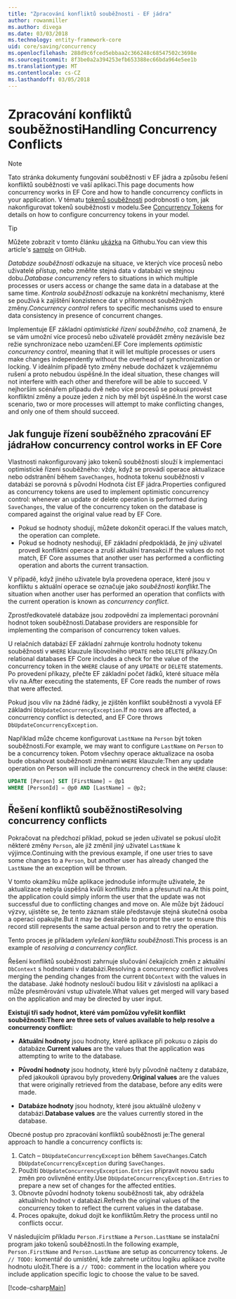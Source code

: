```yaml
---
title: "Zpracování konfliktů souběžnosti - EF jádra"
author: rowanmiller
ms.author: divega
ms.date: 03/03/2018
ms.technology: entity-framework-core
uid: core/saving/concurrency
ms.openlocfilehash: 288d9c6fced5ebbaa2c366248c68547502c3698e
ms.sourcegitcommit: 8f3be0a2a394253efb653388ec66bda964e5ee1b
ms.translationtype: MT
ms.contentlocale: cs-CZ
ms.lasthandoff: 03/05/2018
---
```

# <a name="handling-concurrency-conflicts"></a><span data-ttu-id="0f748-102">Zpracování konfliktů souběžnosti</span><span class="sxs-lookup"><span data-stu-id="0f748-102">Handling Concurrency Conflicts</span></span>

> [!NOTE]
> <span data-ttu-id="0f748-103">Tato stránka dokumenty fungování souběžnosti v EF jádra a způsobu řešení konfliktů souběžnosti ve vaší aplikaci.</span><span class="sxs-lookup"><span data-stu-id="0f748-103">This page documents how concurrency works in EF Core and how to handle concurrency conflicts in your application.</span></span> <span data-ttu-id="0f748-104">V tématu [tokenů souběžnosti](xref:core/modeling/concurrency) podrobnosti o tom, jak nakonfigurovat tokenů souběžnosti v modelu.</span><span class="sxs-lookup"><span data-stu-id="0f748-104">See [Concurrency Tokens](xref:core/modeling/concurrency) for details on how to configure concurrency tokens in your model.</span></span>

> [!TIP]
> <span data-ttu-id="0f748-105">Můžete zobrazit v tomto článku [ukázka](https://github.com/aspnet/EntityFramework.Docs/tree/master/samples/core/Saving/Saving/Concurrency/) na Githubu.</span><span class="sxs-lookup"><span data-stu-id="0f748-105">You can view this article's [sample](https://github.com/aspnet/EntityFramework.Docs/tree/master/samples/core/Saving/Saving/Concurrency/) on GitHub.</span></span>

<span data-ttu-id="0f748-106">_Databáze souběžnosti_ odkazuje na situace, ve kterých více procesů nebo uživatelé přístup, nebo změňte stejná data v databázi ve stejnou dobu.</span><span class="sxs-lookup"><span data-stu-id="0f748-106">_Database concurrency_ refers to situations in which multiple processes or users access or change the same data in a database at the same time.</span></span> <span data-ttu-id="0f748-107">_Kontrola souběžnosti_ odkazuje na konkrétní mechanismy, které se používá k zajištění konzistence dat v přítomnost souběžných změny.</span><span class="sxs-lookup"><span data-stu-id="0f748-107">_Concurrency control_ refers to specific mechanisms used to ensure data consistency in presence of concurrent changes.</span></span>

<span data-ttu-id="0f748-108">Implementuje EF základní _optimistické řízení souběžného_, což znamená, že se vám umožní více procesů nebo uživatelé provádět změny nezávisle bez režie synchronizace nebo uzamčení.</span><span class="sxs-lookup"><span data-stu-id="0f748-108">EF Core implements _optimistic concurrency control_, meaning that it will let multiple processes or users make changes independently without the overhead of synchronization or locking.</span></span> <span data-ttu-id="0f748-109">V ideálním případě tyto změny nebude docházet k vzájemnému rušení a proto nebudou úspěšné.</span><span class="sxs-lookup"><span data-stu-id="0f748-109">In the ideal situation, these changes will not interfere with each other and therefore will be able to succeed.</span></span> <span data-ttu-id="0f748-110">V nejhorším scénářem případu dvě nebo více procesů se pokusí provést konfliktní změny a pouze jeden z nich by měl být úspěšné.</span><span class="sxs-lookup"><span data-stu-id="0f748-110">In the worst case scenario, two or more processes will attempt to make conflicting changes, and only one of them should succeed.</span></span>

## <a name="how-concurrency-control-works-in-ef-core"></a><span data-ttu-id="0f748-111">Jak funguje řízení souběžného zpracování EF jádra</span><span class="sxs-lookup"><span data-stu-id="0f748-111">How concurrency control works in EF Core</span></span>

<span data-ttu-id="0f748-112">Vlastnosti nakonfigurovaný jako tokenů souběžnosti slouží k implementaci optimistické řízení souběžného: vždy, když se provádí operace aktualizace nebo odstranění během `SaveChanges`, hodnota tokenu souběžnosti v databázi se porovná s původní Hodnota číst EF jádra.</span><span class="sxs-lookup"><span data-stu-id="0f748-112">Properties configured as concurrency tokens are used to implement optimistic concurrency control: whenever an update or delete operation is performed during `SaveChanges`, the value of the concurrency token on the database is compared against the original value read by EF Core.</span></span>

- <span data-ttu-id="0f748-113">Pokud se hodnoty shodují, můžete dokončit operaci.</span><span class="sxs-lookup"><span data-stu-id="0f748-113">If the values match, the operation can complete.</span></span>
- <span data-ttu-id="0f748-114">Pokud se hodnoty neshodují, EF základní předpokládá, že jiný uživatel provedl konfliktní operace a zruší aktuální transakci.</span><span class="sxs-lookup"><span data-stu-id="0f748-114">If the values do not match, EF Core assumes that another user has performed a conflicting operation and aborts the current transaction.</span></span>

<span data-ttu-id="0f748-115">V případě, když jiného uživatele byla provedena operace, které jsou v konfliktu s aktuální operace se označuje jako _souběžnosti konflikt_.</span><span class="sxs-lookup"><span data-stu-id="0f748-115">The situation when another user has performed an operation that conflicts with the current operation is known as _concurrency conflict_.</span></span>

<span data-ttu-id="0f748-116">Zprostředkovatelé databáze jsou zodpovědní za implementaci porovnání hodnot token souběžnosti.</span><span class="sxs-lookup"><span data-stu-id="0f748-116">Database providers are responsible for implementing the comparison of concurrency token values.</span></span>

<span data-ttu-id="0f748-117">U relačních databází EF základní zahrnuje kontrolu hodnoty tokenu souběžnosti v `WHERE` klauzule libovolného `UPDATE` nebo `DELETE` příkazy.</span><span class="sxs-lookup"><span data-stu-id="0f748-117">On relational databases EF Core includes a check for the value of the concurrency token in the `WHERE` clause of any `UPDATE` or `DELETE` statements.</span></span> <span data-ttu-id="0f748-118">Po provedení příkazy, přečte EF základní počet řádků, které situace měla vliv na.</span><span class="sxs-lookup"><span data-stu-id="0f748-118">After executing the statements, EF Core reads the number of rows that were affected.</span></span>

<span data-ttu-id="0f748-119">Pokud jsou vliv na žádné řádky, je zjištěn konflikt souběžnosti a vyvolá EF základní `DbUpdateConcurrencyException`.</span><span class="sxs-lookup"><span data-stu-id="0f748-119">If no rows are affected, a concurrency conflict is detected, and EF Core throws `DbUpdateConcurrencyException`.</span></span>

<span data-ttu-id="0f748-120">Například může chceme konfigurovat `LastName` na `Person` být token souběžnosti.</span><span class="sxs-lookup"><span data-stu-id="0f748-120">For example, we may want to configure `LastName` on `Person` to be a concurrency token.</span></span> <span data-ttu-id="0f748-121">Potom všechny operace aktualizace na osoba bude obsahovat souběžnosti změnami `WHERE` klauzule:</span><span class="sxs-lookup"><span data-stu-id="0f748-121">Then any update operation on Person will include the concurrency check in the `WHERE` clause:</span></span>

``` sql
UPDATE [Person] SET [FirstName] = @p1
WHERE [PersonId] = @p0 AND [LastName] = @p2;
```

## <a name="resolving-concurrency-conflicts"></a><span data-ttu-id="0f748-122">Řešení konfliktů souběžnosti</span><span class="sxs-lookup"><span data-stu-id="0f748-122">Resolving concurrency conflicts</span></span>

<span data-ttu-id="0f748-123">Pokračovat na předchozí příklad, pokud se jeden uživatel se pokusí uložit některé změny `Person`, ale již změnil jiný uživatel `LastName` k výjimce.</span><span class="sxs-lookup"><span data-stu-id="0f748-123">Continuing with the previous example, if one user tries to save some changes to a `Person`, but another user has already changed the `LastName` the an exception will be thrown.</span></span>

<span data-ttu-id="0f748-124">V tomto okamžiku může aplikace jednoduše informujte uživatele, že aktualizace nebyla úspěšná kvůli konfliktu změn a přesunutí na.</span><span class="sxs-lookup"><span data-stu-id="0f748-124">At this point, the application could simply inform the user that the update was not successful due to conflicting changes and move on.</span></span> <span data-ttu-id="0f748-125">Ale může být žádoucí výzvy, ujistěte se, že tento záznam stále představuje stejná skutečná osoba a operaci opakujte.</span><span class="sxs-lookup"><span data-stu-id="0f748-125">But it may be desirable to prompt the user to ensure this record still represents the same actual person and to retry the operation.</span></span>

<span data-ttu-id="0f748-126">Tento proces je příkladem _vyřešení konfliktu souběžnosti_.</span><span class="sxs-lookup"><span data-stu-id="0f748-126">This process is an example of _resolving a concurrency conflict_.</span></span>

<span data-ttu-id="0f748-127">Řešení konfliktů souběžnosti zahrnuje slučování čekajících změn z aktuální `DbContext` s hodnotami v databázi.</span><span class="sxs-lookup"><span data-stu-id="0f748-127">Resolving a concurrency conflict involves merging the pending changes from the current `DbContext` with the values in the database.</span></span> <span data-ttu-id="0f748-128">Jaké hodnoty nesloučí budou lišit v závislosti na aplikaci a může přesměrováni vstup uživatele.</span><span class="sxs-lookup"><span data-stu-id="0f748-128">What values get merged will vary based on the application and may be directed by user input.</span></span>

<span data-ttu-id="0f748-129">**Existují tři sady hodnot, které vám pomůžou vyřešit konflikt souběžnosti:**</span><span class="sxs-lookup"><span data-stu-id="0f748-129">**There are three sets of values available to help resolve a concurrency conflict:**</span></span>

* <span data-ttu-id="0f748-130">**Aktuální hodnoty** jsou hodnoty, které aplikace při pokusu o zápis do databáze.</span><span class="sxs-lookup"><span data-stu-id="0f748-130">**Current values** are the values that the application was attempting to write to the database.</span></span>

* <span data-ttu-id="0f748-131">**Původní hodnoty** jsou hodnoty, které byly původně načteny z databáze, před jakoukoli úpravou byly provedeny.</span><span class="sxs-lookup"><span data-stu-id="0f748-131">**Original values** are the values that were originally retrieved from the database, before any edits were made.</span></span>

* <span data-ttu-id="0f748-132">**Databáze hodnoty** jsou hodnoty, které jsou aktuálně uloženy v databázi.</span><span class="sxs-lookup"><span data-stu-id="0f748-132">**Database values** are the values currently stored in the database.</span></span>

<span data-ttu-id="0f748-133">Obecné postup pro zpracování konfliktů souběžnosti je:</span><span class="sxs-lookup"><span data-stu-id="0f748-133">The general approach to handle a concurrency conflicts is:</span></span>

1. <span data-ttu-id="0f748-134">Catch – `DbUpdateConcurrencyException` během `SaveChanges`.</span><span class="sxs-lookup"><span data-stu-id="0f748-134">Catch `DbUpdateConcurrencyException` during `SaveChanges`.</span></span>
2. <span data-ttu-id="0f748-135">Použití `DbUpdateConcurrencyException.Entries` připravit novou sadu změn pro ovlivněné entity.</span><span class="sxs-lookup"><span data-stu-id="0f748-135">Use `DbUpdateConcurrencyException.Entries` to prepare a new set of changes for the affected entities.</span></span>
3. <span data-ttu-id="0f748-136">Obnovte původní hodnoty tokenu souběžnosti tak, aby odrážela aktuálních hodnot v databázi.</span><span class="sxs-lookup"><span data-stu-id="0f748-136">Refresh the original values of the concurrency token to reflect the current values in the database.</span></span>
4. <span data-ttu-id="0f748-137">Proces opakujte, dokud dojít ke konfliktům.</span><span class="sxs-lookup"><span data-stu-id="0f748-137">Retry the process until no conflicts occur.</span></span>

<span data-ttu-id="0f748-138">V následujícím příkladu `Person.FirstName` a `Person.LastName` se instalační program jako tokenů souběžnosti.</span><span class="sxs-lookup"><span data-stu-id="0f748-138">In the following example, `Person.FirstName` and `Person.LastName` are setup as concurrency tokens.</span></span> <span data-ttu-id="0f748-139">Je `// TODO:` komentář do umístění, kde zahrnete určitou logiku aplikace zvolte hodnotu uložit.</span><span class="sxs-lookup"><span data-stu-id="0f748-139">There is a `// TODO:` comment in the location where you include application specific logic to choose the value to be saved.</span></span>

[!code-csharp[Main](../../../samples/core/Saving/Saving/Concurrency/Sample.cs?name=ConcurrencyHandlingCode&highlight=34-35)]
